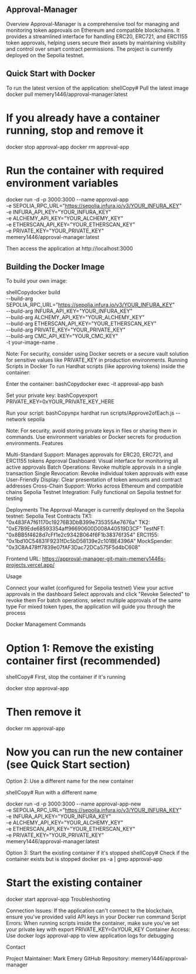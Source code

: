 ## Approval-Manager
Overview
Approval-Manager is a comprehensive tool for managing and monitoring token approvals on Ethereum and compatible blockchains. It provides a streamlined interface for handling ERC20, ERC721, and ERC1155 token approvals, helping users secure their assets by maintaining visibility and control over smart contract permissions. The project is currently deployed on the Sepolia testnet.


## Quick Start with Docker
To run the latest version of the application:
shellCopy# Pull the latest image
docker pull memery1446/approval-manager:latest

# If you already have a container running, stop and remove it
docker stop approval-app
docker rm approval-app

# Run the container with required environment variables
docker run -d -p 3000:3000 --name approval-app \
  -e SEPOLIA_RPC_URL="https://sepolia.infura.io/v3/YOUR_INFURA_KEY" \
  -e INFURA_API_KEY="YOUR_INFURA_KEY" \
  -e ALCHEMY_API_KEY="YOUR_ALCHEMY_KEY" \
  -e ETHERSCAN_API_KEY="YOUR_ETHERSCAN_KEY" \
  -e PRIVATE_KEY="YOUR_PRIVATE_KEY" \
  memery1446/approval-manager:latest

Then access the application at http://localhost:3000

## Building the Docker Image

To build your own image:

shellCopydocker build \
  --build-arg SEPOLIA_RPC_URL="https://sepolia.infura.io/v3/YOUR_INFURA_KEY" \
  --build-arg INFURA_API_KEY="YOUR_INFURA_KEY" \
  --build-arg ALCHEMY_API_KEY="YOUR_ALCHEMY_KEY" \
  --build-arg ETHERSCAN_API_KEY="YOUR_ETHERSCAN_KEY" \
  --build-arg PRIVATE_KEY="YOUR_PRIVATE_KEY" \
  --build-arg CMC_API_KEY="YOUR_CMC_KEY" \
  -t your-image-name .

Note: For security, consider using Docker secrets or a secure vault solution for sensitive values like PRIVATE_KEY in production environments.
Running Scripts in Docker
To run Hardhat scripts (like approving tokens) inside the container:

Enter the container:
bashCopydocker exec -it approval-app bash

Set your private key:
bashCopyexport PRIVATE_KEY=0xYOUR_PRIVATE_KEY_HERE

Run your script:
bashCopynpx hardhat run scripts/Approve2ofEach.js --network sepolia


Note: For security, avoid storing private keys in files or sharing them in commands. Use environment variables or Docker secrets for production environments.
Features

Multi-Standard Support: Manages approvals for ERC20, ERC721, and ERC1155 tokens
Approval Dashboard: Visual interface for monitoring all active approvals
Batch Operations: Revoke multiple approvals in a single transaction
Single Revocation: Revoke individual token approvals with ease
User-Friendly Display: Clear presentation of token amounts and contract addresses
Cross-Chain Support: Works across Ethereum and compatible chains
Sepolia Testnet Integration: Fully functional on Sepolia testnet for testing

Deployments
The Approval-Manager is currently deployed on the Sepolia testnet:
Sepolia Test Contracts
TK1: "0x483FA7f61170c19276B3DbB399e735355Ae7676a"
TK2: "0xE7B9Ede68593354aff96690600D008A40519D3CF"
TestNFT: "0x8BB5f4628d7cFf1e2c9342B064f6F1b38376f354"
ERC1155: "0x1bd10C54831F9231fDc5bD58139e2c101BE4396A"
MockSpender: "0x3C8A478ff7839e07fAF3Dac72DCa575F5d4bC608"

Frontend URL: https://approval-manager-git-main-memery1446s-projects.vercel.app/

Usage

Connect your wallet (configured for Sepolia testnet)
View your active approvals in the dashboard
Select approvals and click "Revoke Selected" to revoke them
For batch operations, select multiple approvals of the same type
For mixed token types, the application will guide you through the process

Docker Management Commands
# Option 1: Remove the existing container first (recommended)
shellCopy# First, stop the container if it's running

docker stop approval-app

# Then remove it

docker rm approval-app

# Now you can run the new container (see Quick Start section)
Option 2: Use a different name for the new container

shellCopy# Run with a different name

docker run -d -p 3000:3000 --name approval-app-new \
  -e SEPOLIA_RPC_URL="https://sepolia.infura.io/v3/YOUR_INFURA_KEY" \
  -e INFURA_API_KEY="YOUR_INFURA_KEY" \
  -e ALCHEMY_API_KEY="YOUR_ALCHEMY_KEY" \
  -e ETHERSCAN_API_KEY="YOUR_ETHERSCAN_KEY" \
  -e PRIVATE_KEY="YOUR_PRIVATE_KEY" \
  memery1446/approval-manager:latest
  
Option 3: Start the existing container if it's stopped
shellCopy# Check if the container exists but is stopped
docker ps -a | grep approval-app

# Start the existing container
docker start approval-app
Troubleshooting

Connection Issues: If the application can't connect to the blockchain, ensure you've provided valid API keys in your Docker run command
Script Errors: When running scripts inside the container, make sure you've set your private key with export PRIVATE_KEY=0xYOUR_KEY
Container Access: Use docker logs approval-app to view application logs for debugging

Contact

Project Maintainer: Mark Emery
GitHub Repository: memery1446/approval-manager